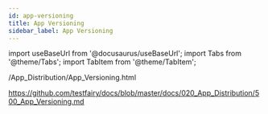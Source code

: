 ```yaml
---
id: app-versioning
title: App Versioning
sidebar_label: App Versioning
---
```


import useBaseUrl from '@docusaurus/useBaseUrl';
import Tabs from '@theme/Tabs';
import TabItem from '@theme/TabItem';

/App_Distribution/App_Versioning.html

https://github.com/testfairy/docs/blob/master/docs/020_App_Distribution/500_App_Versioning.md